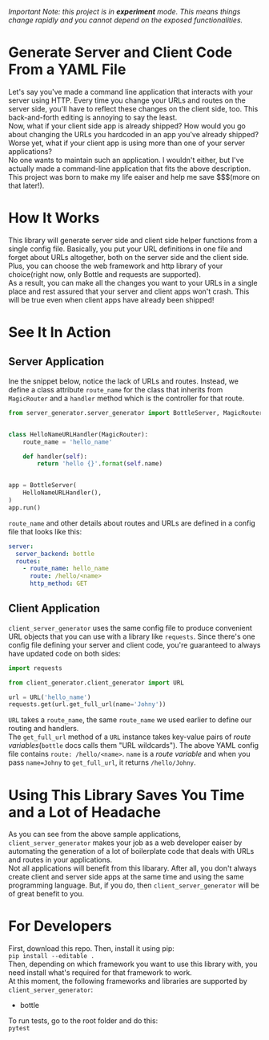 *Important Note: this project is in **experiment** mode. This means things change rapidly and you cannot depend on the 
exposed functionalities.*
# Generate Server and Client Code From a YAML File
Let's say you've made a command line application that interacts with your server using HTTP. Every time you change your URLs and routes on the server 
side, you'll 
have to reflect these changes on the client side, too. This 
back-and-forth editing is annoying to say the least.   
Now, what if your client side app is already shipped? How would 
you go about changing the URLs you hardcoded in an app you've already shipped? Worse yet, what if your client app is 
using 
more than
 one
 of 
your server applications?   
No one wants to maintain such an application. I wouldn't either, but I've actually made a command-line application 
that fits the above description. This project was born to make my life eaiser and help me save $$$(more on that 
later!).   
# How It Works
This library will generate server side and client side helper functions from a single config file. Basically, you put
 your URL definitions in one file and forget about URLs altogether, both on the server side and the client side.   
 Plus, you can choose the web framework and http library of your choice(right now, only Bottle and requests are 
 supported).   
 As a result, you can make all the changes you want to your URLs in a single place and rest assured that your server 
 and client apps won't crash. This will be true even when client apps have already been shipped!   
# See It In Action
## Server Application
Ine the snippet below, notice the lack of URLs and routes. Instead, we define a class attribute `route_name` for the class that inherits from `MagicRouter` 
and a `handler` method which is the controller for that route.
```python
from server_generator.server_generator import BottleServer, MagicRouter


class HelloNameURLHandler(MagicRouter):
    route_name = 'hello_name'

    def handler(self):
        return 'hello {}'.format(self.name)


app = BottleServer(
    HelloNameURLHandler(),
)
app.run()
```
`route_name` and other details about routes and URLs are defined in a config file that looks like this:   
```yaml
server:
  server_backend: bottle
  routes:
    - route_name: hello_name
      route: /hello/<name>
      http_method: GET

```
## Client Application
`client_server_generator` uses the same config file to produce convenient URL objects that you can use with a library like `requests`. Since there's one config file defining your server and client code, you're guaranteed to always have updated code on both sides:    
```python
import requests

from client_generator.client_generator import URL

url = URL('hello_name')
requests.get(url.get_full_url(name='Johny'))
```
`URL` takes a `route_name`, the same `route_name` we used earlier to define our routing and handlers.   
The `get_full_url` method of a `URL` instance takes key-value pairs of *route variables*(`bottle` docs calls them "URL wildcards"). The above YAML config file contains `route: /hello/<name>`. `name` is a *route variable* and when you pass `name=Johny` to `get_full_url`, it returns `/hello/Johny`.
# Using This Library Saves You Time and a Lot of Headache
As you can see from the above sample applications, `client_server_generator` makes your job as a web developer eaiser
 by automating the generation of a lot of boilerplate code that deals with URLs and routes in your applications.   
Not all applications will benefit from this libarary. After all, you don't always create client and server side apps 
at the same time and using the same programming language. But, if you do, then `client_server_generator` will be of 
great 
benefit to you.
# For Developers
First, download this repo. Then, install it using pip:    
`pip install --editable .`    
Then, depending on which framework you want to use this library with, you need install what's required for that framework to work.   
At this moment, the following frameworks and libraries are supported by `client_server_generator`:   
- bottle


To run tests, go to the root folder and do this:    
`pytest`

